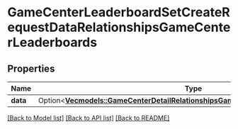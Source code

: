 # GameCenterLeaderboardSetCreateRequestDataRelationshipsGameCenterLeaderboards

## Properties

Name | Type | Description | Notes
------------ | ------------- | ------------- | -------------
**data** | Option<[**Vec<models::GameCenterDetailRelationshipsGameCenterLeaderboardsDataInner>**](GameCenterDetail_relationships_gameCenterLeaderboards_data_inner.md)> |  | [optional]

[[Back to Model list]](../README.md#documentation-for-models) [[Back to API list]](../README.md#documentation-for-api-endpoints) [[Back to README]](../README.md)


